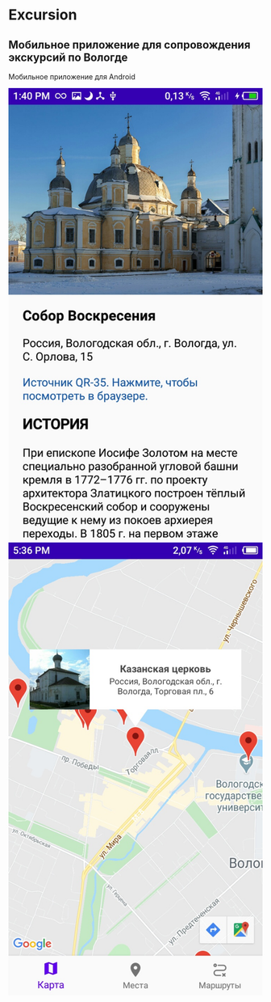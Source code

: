# Excursion
## Мобильное приложение для сопровождения экскурсий по Вологде
Мобильное приложение для Android

![alt](https://github.com/romshke/Excursion/blob/master/screenshots/S00603-134039.jpg)
![alt](https://github.com/romshke/Excursion/blob/master/screenshots/S00607-173607.jpg)